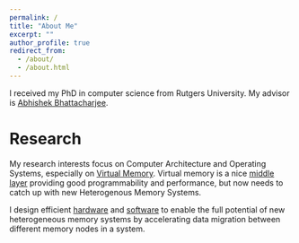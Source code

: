 ```yaml
---
permalink: /
title: "About Me"
excerpt: ""
author_profile: true
redirect_from:
  - /about/
  - /about.html
---
```

I received my PhD in computer science from Rutgers University. My advisor is
[Abhishek Bhattacharjee](http://www.cs.yale.edu/homes/abhishek/).

# Research

My research interests focus on Computer Architecture and Operating Systems,
especially on [Virtual Memory](https://en.wikipedia.org/wiki/Virtual_memory).
Virtual memory is a nice [middle layer](https://en.wikipedia.org/wiki/Indirection)
providing good programmability and performance, but now needs to catch up with
new Heterogenous Memory Systems.

I design efficient [hardware](/publications/2017-06-24-ISCA-2017) and
[software](https://lwn.net/Articles/728154/) to enable the full potential of
new heterogeneous memory systems by accelerating data migration between
different memory nodes in a system.
